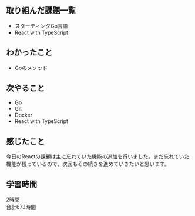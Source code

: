## 取り組んだ課題一覧
- スターティングGo言語
- React with TypeScript

## わかったこと
- Goのメソッド

## 次やること
- Go
- Git
- Docker
- React with TypeScript

## 感じたこと
今日のReactの課題は主に忘れていた機能の追加を行いました。まだ忘れていた機能が残っているので、次回もその続きを進めていきたいと思います。

## 学習時間
2時間<br />
合計673時間